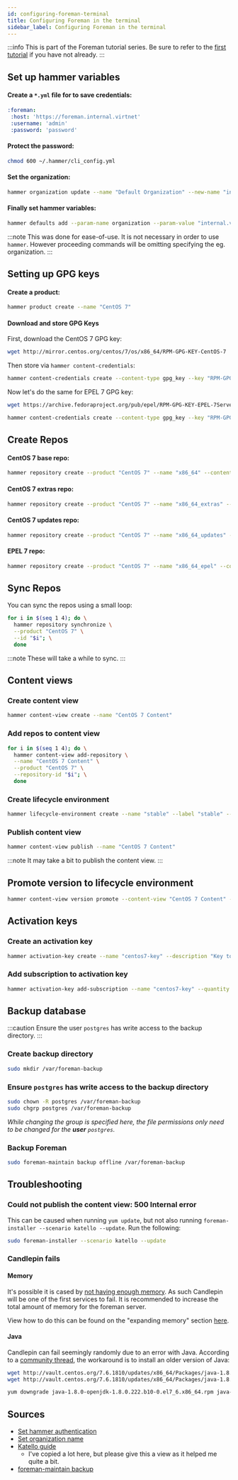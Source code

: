 ```yaml
---
id: configuring-foreman-terminal
title: Configuring Foreman in the terminal
sidebar_label: Configuring Foreman in the terminal
---
```

:::info
This is part of the Foreman tutorial series. Be sure to refer to the [first tutorial](Installing-Foreman-with-Katello.md) if you have not already.
:::

## Set up hammer variables
#### Create a `*.yml` file for to save credentials:
```yml title="~/.hammer/cli_config.yml"
:foreman:
 :host: 'https://foreman.internal.virtnet'
 :username: 'admin'
 :password: 'password'
```

#### Protect the password:
```bash
chmod 600 ~/.hammer/cli_config.yml
```

#### Set the organization:
```bash
hammer organization update --name "Default Organization" --new-name "internal.virtnet"
```

#### Finally set hammer variables:
```bash
hammer defaults add --param-name organization --param-value "internal.virtnet"
```

:::note
This was done for ease-of-use. It is not necessary in order to use `hammer`. However proceeding commands will be omitting specifying the eg. organization.
:::

## Setting up GPG keys
#### Create a product:
```bash
hammer product create --name "CentOS 7"
```
#### Download and store GPG Keys

First, download the CentOS 7 GPG key:
```bash
wget http://mirror.centos.org/centos/7/os/x86_64/RPM-GPG-KEY-CentOS-7
```
Then store via `hammer content-credentials`:
```bash
hammer content-credentials create --content-type gpg_key --key "RPM-GPG-KEY-CentOS-7" --name "RPM-GPG-KEY-CentOS-7"
```

Now let's do the same for EPEL 7 GPG key:
```bash
wget https://archive.fedoraproject.org/pub/epel/RPM-GPG-KEY-EPEL-7Server
```
```bash
hammer content-credentials create --content-type gpg_key --key "RPM-GPG-KEY-EPEL-7Server" --name "RPM-GPG-KEY-EPEL-7Server"
```

## Create Repos
#### CentOS 7 base repo:
```bash
hammer repository create --product "CentOS 7" --name "x86_64" --content-type "yum" --download-policy "on_demand" --gpg-key "RPM-GPG-KEY-CentOS-7" --url "http://mirror.centos.org/centos/7/os/x86_64/" --mirror-on-sync "no"
```
#### CentOS 7 extras repo:
```bash
hammer repository create --product "CentOS 7" --name "x86_64_extras" --content-type "yum" --download-policy "on_demand" --gpg-key "RPM-GPG-KEY-CentOS-7" --url "http://mirror.centos.org/centos/7/extras/x86_64/" --mirror-on-sync "no"
```
#### CentOS 7 updates repo:
```bash
hammer repository create --product "CentOS 7" --name "x86_64_updates" --content-type "yum" --download-policy "on_demand" --gpg-key "RPM-GPG-KEY-CentOS-7" --url "http://mirror.centos.org/centos/7/updates/x86_64/" --mirror-on-sync "no"
```
#### EPEL 7 repo:
```bash
hammer repository create --product "CentOS 7" --name "x86_64_epel" --content-type "yum" --download-policy "on_demand" --gpg-key "RPM-GPG-KEY-EPEL-7Server" --url "https://dl.fedoraproject.org/pub/epel/7Server/x86_64/" --mirror-on-sync "no"
```

## Sync Repos
You can sync the repos using a small loop:
```bash
for i in $(seq 1 4); do \
  hammer repository synchronize \
  --product "CentOS 7" \
  --id "$i"; \
  done
```
:::note
These will take a while to sync.
:::

## Content views
### Create content view
```bash
hammer content-view create --name "CentOS 7 Content"
```
### Add repos to content view
```bash
for i in $(seq 1 4); do \
  hammer content-view add-repository \
  --name "CentOS 7 Content" \
  --product "CentOS 7" \
  --repository-id "$i"; \
  done
```
### Create lifecycle environment
```bash
hammer lifecycle-environment create --name "stable" --label "stable" --prior "Library"
```
### Publish content view
```bash
hammer content-view publish --name "CentOS 7 Content"
```
:::note
It may take a bit to publish the content view.
:::

## Promote version to lifecycle environment
```bash
hammer content-view version promote --content-view "CentOS 7 Content" --version "1.0" --to-lifecycle-environment "stable"
```

## Activation keys
### Create an activation key
```bash
hammer activation-key create --name "centos7-key" --description "Key to use with CentOS 7" --lifecycle-environment "stable" --content-view "CentOS 7 Content" --unlimited-hosts
```
### Add subscription to activation key
```bash
hammer activation-key add-subscription --name "centos7-key" --quantity "1" --subscription-id "1"
```

## Backup database
:::caution
Ensure the user `postgres` has write access to the backup directory.
:::

### Create backup directory
```bash
sudo mkdir /var/foreman-backup
```

### Ensure `postgres` has write access to the backup directory
```bash
sudo chown -R postgres /var/foreman-backup
sudo chgrp postgres /var/foreman-backup
```
_While changing the group is specified here, the file permissions only need to be changed for the **user** `postgres`._

### Backup Foreman
```bash
sudo foreman-maintain backup offline /var/foreman-backup
```

## Troubleshooting
### Could not publish the content view: 500 Internal error
This can be caused when running `yum update`, but not also running `foreman-installer --scenario katello --update`. Run the following:
```bash
sudo foreman-installer --scenario katello --update
```
### Candlepin fails
#### Memory
It's possible it is cased by [not having enough memory](https://bugzilla.redhat.com/show_bug.cgi?id=1890487#c7). As such Candlepin will be one of the first services to fail. It is recommended to increase the total amount of memory for the foreman server.

View how to do this can be found on the "expanding memory" section [here](base-vm-server-setup).

#### Java
Candlepin can fail seemingly randomly due to an error with Java. According to a [community thread](https://community.theforeman.org/t/tomcat-candlepin-keep-crashing-with-a-task-create-organization-default-organization/15482/7), the workaround is to install an older version of Java:
```bash
wget http://vault.centos.org/7.6.1810/updates/x86_64/Packages/java-1.8.0-openjdk-headless-1.8.0.222.b10-0.el7_6.x86_64.rpm
wget http://vault.centos.org/7.6.1810/updates/x86_64/Packages/java-1.8.0-openjdk-1.8.0.222.b10-0.el7_6.x86_64.rpm

yum downgrade java-1.8.0-openjdk-1.8.0.222.b10-0.el7_6.x86_64.rpm java-1.8.0-openjdk-headless-1.8.0.222.b10-0.el7_6.x86_64.rpm
```

## Sources
- [Set hammer authentication](https://access.redhat.com/documentation/en-us/red_hat_satellite/6.2/html/hammer_cli_guide/chap-cli_guide-introduction_to_hammer#sect-CLI_Guide-Authentication)
- [Set organization name](https://access.redhat.com/documentation/en-us/red_hat_satellite/6.2/html-single/hammer_cli_guide/index#sect-CLI_Guide-Creating_and_Editing_ACME_Organization)
- [Katello guide](https://www.lisenet.com/2018/katello-create-products-repositories-content-views-lifecycle-environments-activation-keys/)
    - I've copied a lot here, but please give this a view as it helped me quite a bit.
- [foreman-maintain backup](https://access.redhat.com/documentation/en-us/red_hat_satellite/6.4/html/administering_red_hat_satellite/chap-red_hat_satellite-administering_red_hat_satellite-backup_and_disaster_recovery/#proc-Red_Hat_Satellite-Administering_Red_Hat_Satellite-Backing_up_Satellite_Server_or_Capsule_Server-To_Perform_a_Full_Offline_Backup_of_Satellite_Server_or_Capsule_Server)